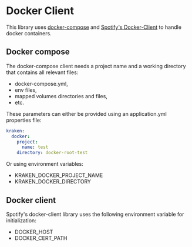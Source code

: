# Docker Client

This library uses [docker-compose](https://docs.docker.com/compose/) and [Spotify's Docker-Client](https://github.com/spotify/docker-client/blob/master/docs/user_manual.md) to handle docker containers.

## Docker compose

The docker-compose client needs a project name and a working directory that contains all relevant files:

- docker-compose.yml,
- env files,
- mapped volumes directories and files,
- etc.

These parameters can either be provided using an application.yml properties file:

```yaml
kraken:
  docker:
    project:
      name: test
    directory: docker-root-test
```

Or using environment variables:

- KRAKEN_DOCKER_PROJECT_NAME
- KRAKEN_DOCKER_DIRECTORY

## Docker client

Spotify's docker-client library uses the following environment variable for initialization:

- DOCKER_HOST
- DOCKER_CERT_PATH